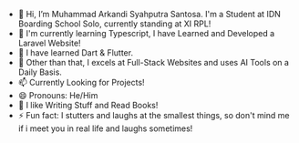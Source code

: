 - 👋 Hi, I’m Muhammad Arkandi Syahputra Santosa. I'm a Student at IDN Boarding School Solo, currently standing at XI RPL!
- 👀 I'm currently learning Typescript, I have Learned and Developed a Laravel Website!
- 📱 I have learned Dart & Flutter.
- 🌱 Other than that, I excels at Full-Stack Websites and uses AI Tools on a Daily Basis.
- 📫 Currently Looking for Projects!
- 😄 Pronouns: He/Him
- 📖 I like Writing Stuff and Read Books!
- ⚡ Fun fact: I stutters and laughs at the smallest things, so don't mind me if i meet you in real life and laughs sometimes!

<!---
lemaopisang/lemaopisang is a ✨ special ✨ repository because its `README.md` (this file) appears on your GitHub profile.
You can click the Preview link to take a look at your changes.
--->
